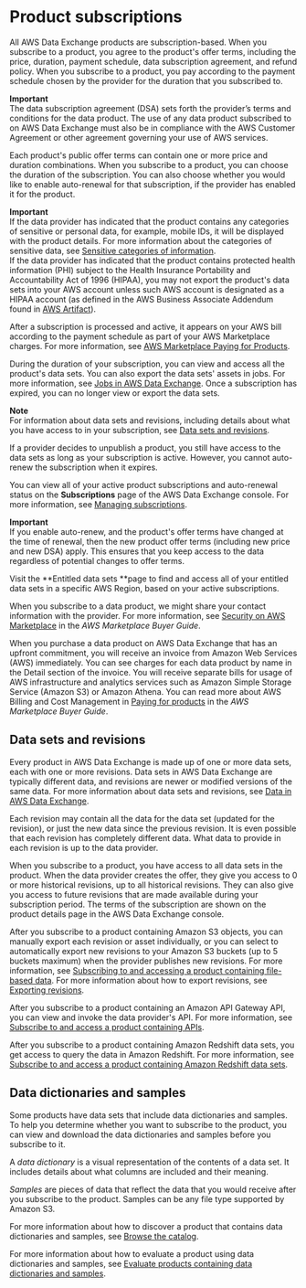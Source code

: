 # Product subscriptions<a name="product-subscriptions"></a>

All AWS Data Exchange products are subscription\-based\. When you subscribe to a product, you agree to the product's offer terms, including the price, duration, payment schedule, data subscription agreement, and refund policy\. When you subscribe to a product, you pay according to the payment schedule chosen by the provider for the duration that you subscribed to\.

**Important**  
The data subscription agreement \(DSA\) sets forth the provider’s terms and conditions for the data product\. The use of any data product subscribed to on AWS Data Exchange must also be in compliance with the AWS Customer Agreement or other agreement governing your use of AWS services\.

Each product's public offer terms can contain one or more price and duration combinations\. When you subscribe to a product, you can choose the duration of the subscription\. You can also choose whether you would like to enable auto\-renewal for that subscription, if the provider has enabled it for the product\.

**Important**  
If the data provider has indicated that the product contains any categories of sensitive or personal data, for example, mobile IDs, it will be displayed with the product details\. For more information about the categories of sensitive data, see [Sensitive categories of information](product-details.md#sensitive-information)\.  
If the data provider has indicated that the product contains protected health information \(PHI\) subject to the Health Insurance Portability and Accountability Act of 1996 \(HIPAA\), you may not export the product's data sets into your AWS account unless such AWS account is designated as a HIPAA account \(as defined in the AWS Business Associate Addendum found in [AWS Artifact](https://docs.aws.amazon.com/artifact/latest/ug/what-is-aws-artifact.html)\)\.

After a subscription is processed and active, it appears on your AWS bill according to the payment schedule as part of your AWS Marketplace charges\. For more information, see [AWS Marketplace Paying for Products](https://docs.aws.amazon.com/marketplace/latest/buyerguide/buyer-paying-for-products.html)\.

During the duration of your subscription, you can view and access all the product's data sets\. You can also export the data sets' assets in jobs\. For more information, see [Jobs in AWS Data Exchange](jobs.md)\. Once a subscription has expired, you can no longer view or export the data sets\.

**Note**  
For information about data sets and revisions, including details about what you have access to in your subscription, see [Data sets and revisions](#product-sub-revisions)\.

If a provider decides to unpublish a product, you still have access to the data sets as long as your subscription is active\. However, you cannot auto\-renew the subscription when it expires\.

You can view all of your active product subscriptions and auto\-renewal status on the **Subscriptions** page of the AWS Data Exchange console\. For more information, see [Managing subscriptions](managing-subscriptions.md)\. 

**Important**  
If you enable auto\-renew, and the product's offer terms have changed at the time of renewal, then the new product offer terms \(including new price and new DSA\) apply\. This ensures that you keep access to the data regardless of potential changes to offer terms\.

Visit the **Entitled data sets **page to find and access all of your entitled data sets in a specific AWS Region, based on your active subscriptions\.

When you subscribe to a data product, we might share your contact information with the provider\. For more information, see [Security on AWS Marketplace](https://docs.aws.amazon.com/marketplace/latest/buyerguide/buyer-security.html#what-information-do-you-share-with-the-software-seller-about-the-customers-of-a-product.html) in the *AWS Marketplace Buyer Guide*\.

When you purchase a data product on AWS Data Exchange that has an upfront commitment, you will receive an invoice from Amazon Web Services \(AWS\) immediately\. You can see charges for each data product by name in the Detail section of the invoice\. You will receive separate bills for usage of AWS infrastructure and analytics services such as Amazon Simple Storage Service \(Amazon S3\) or Amazon Athena\. You can read more about AWS Billing and Cost Management in [ Paying for products](https://docs.aws.amazon.com/marketplace/latest/buyerguide/buyer-paying-for-products.html) in the *AWS Marketplace Buyer Guide*\.

## Data sets and revisions<a name="product-sub-revisions"></a>

Every product in AWS Data Exchange is made up of one or more data sets, each with one or more revisions\. Data sets in AWS Data Exchange are typically different data, and revisions are newer or modified versions of the same data\. For more information about data sets and revisions, see [Data in AWS Data Exchange](data-sets.md)\.

Each revision may contain all the data for the data set \(updated for the revision\), or just the new data since the previous revision\. It is even possible that each revision has completely different data\. What data to provide in each revision is up to the data provider\.

When you subscribe to a product, you have access to all data sets in the product\. When the data provider creates the offer, they give you access to 0 or more historical revisions, up to all historical revisions\. They can also give you access to future revisions that are made available during your subscription period\. The terms of the subscription are shown on the product details page in the AWS Data Exchange console\.

After you subscribe to a product containing Amazon S3 objects, you can manually export each revision or asset individually, or you can select to automatically export new revisions to your Amazon S3 buckets \(up to 5 buckets maximum\) when the provider publishes new revisions\. For more information, see [Subscribing to and accessing a product containing file\-based data](subscribing-to-product.md#subscribing-to-data-product)\. For more information about how to export revisions, see [Exporting revisions](jobs.md#exporting-revisions)\.

After you subscribe to a product containing an Amazon API Gateway API, you can view and invoke the data provider's API\. For more information, see [Subscribe to and access a product containing APIs](subscribing-to-product.md#subscribing-to-API-product)\.

After you subscribe to a product containing Amazon Redshift data sets, you get access to query the data in Amazon Redshift\. For more information, see [Subscribe to and access a product containing Amazon Redshift data sets](subscribing-to-product.md#subscribing-to-Redshift-product)\. 

## Data dictionaries and samples<a name="dictionaries-and-samples"></a>

Some products have data sets that include data dictionaries and samples\. To help you determine whether you want to subscribe to the product, you can view and download the data dictionaries and samples before you subscribe to it\. 

A *data dictionary* is a visual representation of the contents of a data set\. It includes details about what columns are included and their meaning\.

*Samples* are pieces of data that reflect the data that you would receive after you subscribe to the product\. Samples can be any file type supported by Amazon S3\.

For more information about how to discover a product that contains data dictionaries and samples, see [Browse the catalog](subscriber-getting-started.md#browse-catalog)\.

For more information about how to evaluate a product using data dictionaries and samples, see [Evaluate products containing data dictionaries and samples](subscriber-getting-started.md#evaluate-products)\.